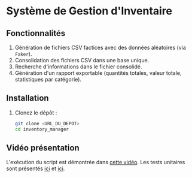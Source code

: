# Système de Gestion d'Inventaire

## Fonctionnalités
1. Génération de fichiers CSV factices avec des données aléatoires (via `Faker`).
2. Consolidation des fichiers CSV dans une base unique.
3. Recherche d'informations dans le fichier consolidé.
4. Génération d'un rapport exportable (quantités totales, valeur totale, statistiques par catégorie).

## Installation
1. Clonez le dépôt :
   ```bash
   git clone <URL_DU_DEPOT>
   cd inventory_manager
## Vidéo présentation
L'exécution du script est démontrée dans [cette vidéo](https://github.com/seignif/script-perso/blob/main/videoScrip.mkv). Les tests unitaires sont présentés [ici](https://github.com/seignif/script-perso/blob/main/test_csv_handler.py) et [ici](https://github.com/seignif/script-perso/blob/main/test_report_generator.py).
